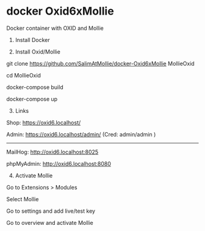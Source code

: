 # docker Oxid6xMollie
 Docker container with OXID and Mollie


1. Install Docker

2. Install Oxid/Mollie

git clone https://github.com/SalimAtMollie/docker-Oxid6xMollie MollieOxid

cd MollieOxid

docker-compose build

docker-compose up


3. Links

Shop: https://oxid6.localhost/

Admin: https://oxid6.localhost/admin/ (Cred: admin/admin )

----

MailHog: http://oxid6.localhost:8025

phpMyAdmin: http://oxid6.localhost:8080

4. Activate Mollie

Go to Extensions > Modules

Select Mollie

Go to settings and add live/test key

Go to overview and activate Mollie


